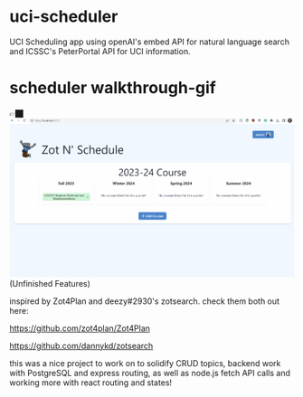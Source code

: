 # uci-scheduler
UCI Scheduling app using openAI's embed API for natural language search and ICSSC's PeterPortal API for UCI information.

# scheduler walkthrough-gif
👉🏿<img src='https://github.com/Xire7/uci-scheduler/blob/main/frontend/uci-scheduler/images/ZotNScheduleDraft1.gif' title='Video Walkthrough' width='' alt='Video Walkthrough: '> (Unfinished Features)</img>

inspired by Zot4Plan and deezy#2930's zotsearch.
check them both out here:

https://github.com/zot4plan/Zot4Plan

https://github.com/dannykd/zotsearch

this was a nice project to work on to solidify CRUD topics, backend work with PostgreSQL and express routing, as well as node.js fetch API calls and working more with react routing and states!